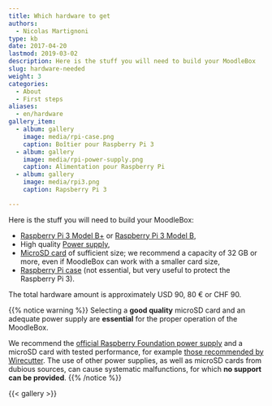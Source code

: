 ```yaml
---
title: Which hardware to get
authors:
  - Nicolas Martignoni
type: kb
date: 2017-04-20
lastmod: 2019-03-02
description: Here is the stuff you will need to build your MoodleBox
slug: hardware-needed
weight: 3
categories:
  - About
  - First steps
aliases:
  - en/hardware
gallery_item:
  - album: gallery
    image: media/rpi-case.png
    caption: Boîtier pour Raspberry Pi 3
  - album: gallery
    image: media/rpi-power-supply.png
    caption: Alimentation pour Raspberry Pi
  - album: gallery
    image: media/rpi3.png
    caption: Rapsberry Pi 3

---
```

Here is the stuff you will need to build your MoodleBox:

  * [Raspberry Pi 3 Model B+][5] or [Raspberry Pi 3 Model B][1],
  * High quality [Power supply][2],
  * [MicroSD card][3] of sufficient size; we recommend a capacity of 32 GB or more, even if MoodleBox can work with a smaller card size,
  * [Raspberry Pi case][4] (not essential, but very useful to protect the Raspberry Pi 3).

The total hardware amount is approximately USD 90, 80 € or CHF 90.

{{% notice warning %}}
Selecting a __good quality__ microSD card and an adequate power supply are __essential__ for the proper operation of the MoodleBox.

We recommend the [official Raspberry Foundation power supply](https://www.raspberrypi.org/products/universal-power-supply/) and a microSD card with tested performance, for example [those recommended by Wirecutter](http://thewirecutter.com/reviews/best-microsd-card/). The use of other power supplies, as well as microSD cards from dubious sources, can cause systematic malfunctions, for which __no support can be provided__.
{{% /notice %}}

{{< gallery >}}

 [1]: https://www.raspberrypi.org/products/raspberry-pi-3-model-b/
 [2]: https://www.raspberrypi.org/products/universal-power-supply/
 [3]: http://thewirecutter.com/reviews/best-microsd-card/
 [4]: https://www.raspberrypi.org/products/raspberry-pi-3-case/
 [5]: https://www.raspberrypi.org/products/raspberry-pi-3-model-b-plus/
